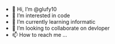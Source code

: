 - 👋 Hi, I’m @glufy10
- 👀 I’m interested in code
- 🌱 I’m currently learning informatic
- 💞️ I’m looking to collaborate on devloper
- 📫 How to reach me ...

<!---
glufy10/glufy10 is a ✨ special ✨ repository because its `README.md` (this file) appears on your GitHub profile.
You can click the Preview link to take a look at your changes.
--->

